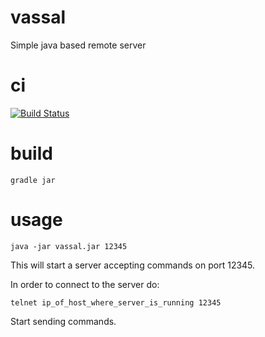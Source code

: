 # vassal
Simple java based remote server

# ci

[![Build Status](https://snap-ci.com/ludovicianul/vassal/branch/master/build_image)](https://snap-ci.com/ludovicianul/vassal/branch/master)

# build
    gradle jar
    
# usage
    java -jar vassal.jar 12345

This will start a server accepting commands on port 12345.

In order to connect to the server do:
    
    telnet ip_of_host_where_server_is_running 12345
    
Start sending commands.
